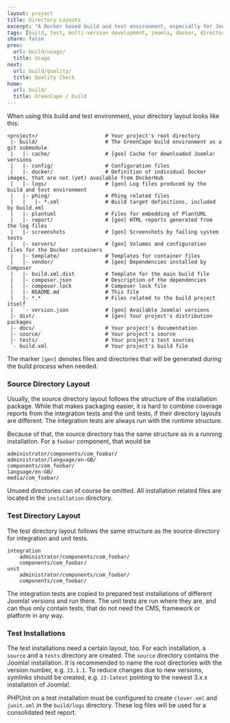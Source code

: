 ```yaml
---
layout: project
title: Directory Layouts
excerpt: "A Docker based build and test environment, especially for Joomla!."
tags: [build, test, multi-version development, joomla, docker, directory, layout]
share: false
prev:
  url: build/usage/
  title: Usage
next:
  url: build/quality/
  title: Quality Check
home:
  url: build/
  title: GreenCape / build
---
```


When using this build and test environment, your directory layout looks like this:

    <project>/                      # Your project's root directory
     |- build/                      # The GreenCape build environment as a git submodule
     |   |- cache/                  # [gen] Cache for downloaded Joomla! versions
     |   |- config/                 # Configuration files 
     |   |- docker/                 # Definition of individual Docker images, that are not (yet) available from DockerHub
     |   |- logs/                   # [gen] Log files produced by the build and test environment
     |   |- phing/                  # Phing related files
     |   |   |- *.xml               # Build target definitions, included by build.xml
     |   |- plantuml                # Files for embedding of PlantUML
     |   |- report/                 # [gen] HTML reports generated from the log files
     |   |- screenshots             # [gen] Screenshots by failing system tests
     |   |- servers/                # [gen] Volumes and configuration files for the Docker containers
     |   |- template/               # Templates for container files
     |   |- vendor/                 # [gen] Dependencies installed by Composer
     |   |- build.xml.dist          # Template for the main build file
     |   |- composer.json           # Description of the dependencies
     |   |- composer.lock           # Composer lock file
     |   |- README.md               # This file
     |   |- *.*                     # Files related to the build project itself
     |   `- version.json            # [gen] Available Joomla! versions
     |- dist/                       # [gen] Your project's distribution packages
     |- docs/                       # Your project's documentation
     |- source/                     # Your project's source 
     |- tests/                      # Your project's test sources 
     `- build.xml                   # Your project's build file

The marker `[gen]` denotes files and directories that will be generated during the build process when needed.

### Source Directory Layout

Usually, the source directory layout follows the structure of the installation package. While
that makes packaging easier, it is hard to combine coverage reports from the integration tests
and the unit tests, if their directory layouts are different. The integration tests are always
run with the runtime structure.

Because of that, the source directory has the same structure as in a running installation.
For a `foobar` component, that would be

    administrator/components/com_foobar/
    administrator/language/en-GB/
    components/com_foobar/
    language/en-GB/
    media/com_foobar/

Unused directories can of course be omitted.
All installation related files are located in the `installation` directory.

### Test Directory Layout

The test directory layout follows the same structure as the source directory for integration
and unit tests.

    integration
        administrator/components/com_foobar/
        components/com_foobar/
    unit
        administrator/components/com_foobar/
        components/com_foobar/

The integration tests are copied to prepared test installations of different Joomla! versions
and run there. The unit tests are run where they are, and can thus only contain tests, that do
not need the CMS, framework or platform in any way.

### Test Installations

The test installations need a certain layout, too. For each installation, a `source` and a
`tests` directory are created. The `source` directory contains the Joomla! installation.
It is recommended to name the root directories with the version number, e.g. `J3.1.1`.
To reduce changes due to new versions, symlinks should be created, e.g. `J3-latest` pointing
to the newest 3.x.x installation of Joomla!.

PHPUnit on a test installation must be configured to create `clover.xml` and `junit.xml`
in the `build/logs` directory. These log files will be used for a consolidated test report.

